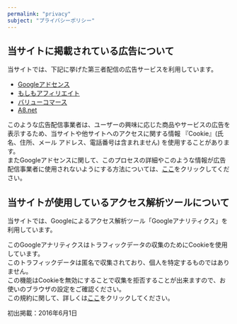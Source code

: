 ```yaml
---
permalink: "privacy"
subject: "プライバシーポリシー"
---
```


## 当サイトに掲載されている広告について

当サイトでは、下記に挙げた第三者配信の広告サービスを利用しています。  

- <a href="http://www.google.com/adsense/start/">Googleアドセンス</a>
- <a href="http://af.moshimo.com/">もしもアフィリエイト</a>
- <a href="https://www.valuecommerce.ne.jp/">バリューコマース</a>
- <a href="http://www.a8.net/">A8.net</a>

このような広告配信事業者は、ユーザーの興味に応じた商品やサービスの広告を表示するため、当サイトや他サイトへのアクセスに関する情報 『Cookie』(氏名、住所、メール アドレス、電話番号は含まれません) を使用することがあります。  
またGoogleアドセンスに関して、このプロセスの詳細やこのような情報が広告配信事業者に使用されないようにする方法については、<a href="http://www.google.co.jp/policies/privacy/ads/">ここ</a>をクリックしてください。

## 当サイトが使用しているアクセス解析ツールについて

当サイトでは、Googleによるアクセス解析ツール「Googleアナリティクス」を利用しています。

このGoogleアナリティクスはトラフィックデータの収集のためにCookieを使用しています。  
このトラフィックデータは匿名で収集されており、個人を特定するものではありません。  
この機能はCookieを無効にすることで収集を拒否することが出来ますので、お使いのブラウザの設定をご確認ください。  
この規約に関して、詳しくは<a href="http://www.google.com/analytics/terms/jp.html">ここ</a>をクリックしてください。

初出掲載：2016年6月1日
